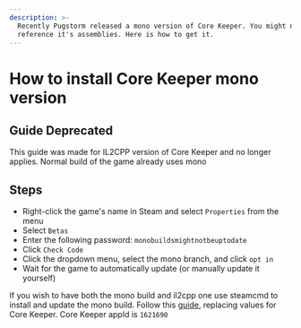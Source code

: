 ```yaml
---
description: >-
  Recently Pugstorm released a mono version of Core Keeper. You might need it to
  reference it's assemblies. Here is how to get it.
---
```


# How to install Core Keeper mono version

## Guide Deprecated

This guide was made for IL2CPP version of Core Keeper and no longer applies. Normal build of the game already uses mono

## Steps

* Right-click the game's name in Steam and select `Properties` from the menu
* Select `Betas`
* Enter the following password: `monobuildsmightnotbeuptodate`
* Click `Check Code`&#x20;
* Click the dropdown menu, select the mono branch, and click `opt in`
* Wait for the game to automatically update (or manually update it yourself)

If you wish to have both the mono build and il2cpp one use steamcmd to install and update the mono build. Follow this [guide](https://steamcommunity.com/sharedfiles/filedetails/?id=388264242), replacing values for Core Keeper. Core Keeper appId is `1621690`
